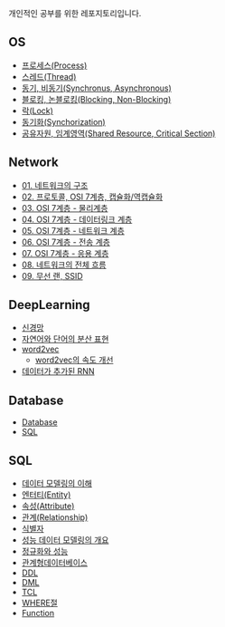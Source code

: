 개인적인 공부를 위한 레포지토리입니다.

## OS
* [프로세스(Process)](https://github.com/ywoo121/TIL/blob/main/OS/Process.md)
* [스레드(Thread)](https://github.com/ywoo121/TIL/blob/main/OS/Thread.md)
* [동기, 비동기(Synchronus, Asynchronous)](https://github.com/ywoo121/TIL/blob/main/OS/Synchronous_vs_Asynchronous.md)
* [블로킹, 논블로킹(Blocking, Non-Blocking)](https://github.com/ywoo121/TIL/blob/main/OS/Blocking_vs_Non-Blocking.md)
* [락(Lock)](https://github.com/ywoo121/TIL/blob/main/OS/Lock.md)
* [동기화(Synchorization)](https://github.com/ywoo121/TIL/blob/main/OS/%EA%B3%B5%EC%9C%A0%EC%9E%90%EC%9B%90%2C%EC%9E%84%EA%B3%84%EC%98%81%EC%97%AD.md)
* [공유자원, 임계영역(Shared Resource, Critical Section)](https://github.com/ywoo121/TIL/blob/main/OS/%EB%8F%99%EA%B8%B0%ED%99%94(Synchornization).md)
 
## Network
* [01. 네트워크의 구조](https://github.com/ywoo121/TIL/blob/main/Network/01_network%2C%20packet%2C%20LAN%2C%20WAN.md)
* [02. 프로토콜, OSI 7계층, 캡슐화/역캡슐화](https://github.com/ywoo121/TIL/blob/main/Network/02_protocol%2C%20OSI7layer%2C%20capsulation.md)
* [03. OSI 7계층 - 물리계층](https://github.com/ywoo121/TIL/blob/main/Network/03_OSI_physical_layer.md)
* [04. OSI 7계층 - 데이터링크 계층](https://github.com/ywoo121/TIL/blob/main/Network/04_OSI_data-link_layer.md)
* [05. OSI 7계층 - 네트워크 계층](https://github.com/ywoo121/TIL/blob/main/Network/05_OSI_network_layer.md)
* [06. OSI 7계층 - 전송 계층]()
* [07. OSI 7계층 - 응용 계층]()
* [08. 네트워크의 전체 흐름]()
* [09. 무선 랜, SSID]()

## DeepLearning
* [신경망](https://github.com/ywoo121/TIL/blob/main/DeepLearning/deep-learning-from-scratch-2/ch01/ch01.ipynb)
* [자연어와 단어의 분산 표현](https://github.com/ywoo121/TIL/tree/main/DeepLearning/deep-learning-from-scratch-2/ch02)
* [word2vec](https://github.com/ywoo121/TIL/blob/main/DeepLearning/deep-learning-from-scratch-2/ch03/ch03.ipynb)
  * [word2vec의 속도 개선](https://github.com/ywoo121/TIL/blob/main/DeepLearning/deep-learning-from-scratch-2/ch04/ch04.ipynb)
* [데이터가 추가된 RNN](https://github.com/ywoo121/TIL/blob/main/DeepLearning/deep-learning-from-scratch-2/ch06/ch06.ipynb)

## Database
* [Database]()
* [SQL](https://github.com/ywoo121/TIL/blob/main/Database/SQL.md)

## SQL
* [데이터 모델링의 이해](https://github.com/ywoo121/TIL/blob/main/SQL/1-1-1%20%EB%8D%B0%EC%9D%B4%ED%84%B0%20%EB%AA%A8%EB%8D%B8%EB%A7%81%EC%9D%98%20%EC%9D%B4%ED%95%B4.md)
* [엔터티(Entity)](https://github.com/ywoo121/TIL/blob/main/SQL/1-1-2.%20%EC%97%94%ED%84%B0%ED%8B%B0(Entity).md)
* [속성(Attribute)](https://github.com/ywoo121/TIL/blob/main/SQL/1-1-3.%20%EC%86%8D%EC%84%B1(Attribute).md)
* [관계(Relationship)](https://github.com/ywoo121/TIL/blob/main/SQL/1-1-4.%20%EA%B4%80%EA%B3%84(Relationship).md)
* [식별자](https://github.com/ywoo121/TIL/blob/main/SQL/1-1-5.%20%EC%8B%9D%EB%B3%84%EC%9E%90.md)
* [성능 데이터 모델링의 개요](https://github.com/ywoo121/TIL/blob/main/SQL/1-2-1.%20%EC%84%B1%EB%8A%A5%20%EB%8D%B0%EC%9D%B4%ED%84%B0%20%EB%AA%A8%EB%8D%B8%EB%A7%81%EC%9D%98%20%EA%B0%9C%EC%9A%94.md)
* [정규화와 성능](https://github.com/ywoo121/TIL/blob/main/SQL/1-2-2.%EC%A0%95%EA%B7%9C%ED%99%94%EC%99%80%20%EC%84%B1%EB%8A%A5.md)
* [관계형데이터베이스](https://github.com/ywoo121/TIL/blob/main/SQL/2-1-1.%EA%B4%80%EA%B3%84%ED%98%95%EB%8D%B0%EC%9D%B4%ED%84%B0%EB%B2%A0%EC%9D%B4%EC%8A%A4.md)
* [DDL](https://github.com/ywoo121/TIL/blob/main/SQL/2-1-2.%20DDL.md)
* [DML](https://github.com/ywoo121/TIL/blob/main/SQL/2-1-2.DML.md)
* [TCL](https://github.com/ywoo121/TIL/blob/main/SQL/2-1-3.TCL.md)
* [WHERE절](https://github.com/ywoo121/TIL/blob/main/SQL/2-1-4.WHERE%EC%A0%88.md)
* [Function](https://github.com/ywoo121/TIL/blob/main/SQL/2-1-5.Function.md)

